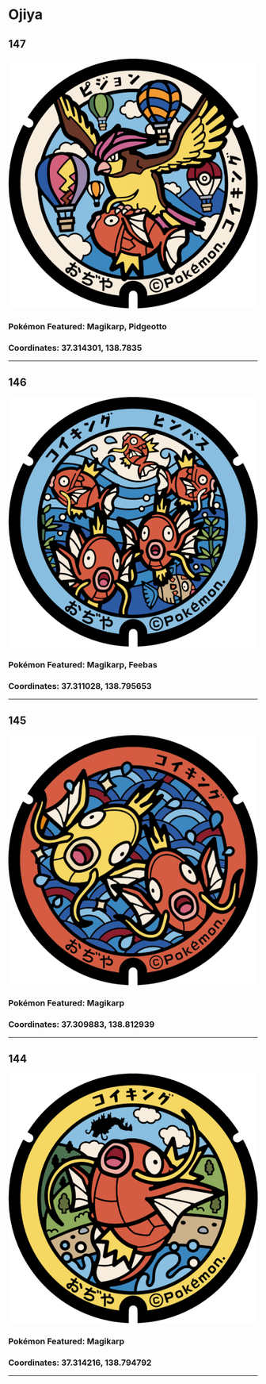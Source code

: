 # Ojiya
## 147
![147](../../Images/147.png "147")
### Pokémon Featured: Magikarp, Pidgeotto
### Coordinates: 37.314301, 138.7835
---
## 146
![146](../../Images/146.png "146")
### Pokémon Featured: Magikarp, Feebas
### Coordinates: 37.311028, 138.795653
---
## 145
![145](../../Images/145.png "145")
### Pokémon Featured: Magikarp
### Coordinates: 37.309883, 138.812939
---
## 144
![144](../../Images/144.png "144")
### Pokémon Featured: Magikarp
### Coordinates: 37.314216, 138.794792
---